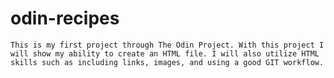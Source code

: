# odin-recipes

	This is my first project through The Odin Project. With this project I will show my ability to create an HTML file. I will also utilize HTML skills such as including links, images, and using a good GIT workflow.